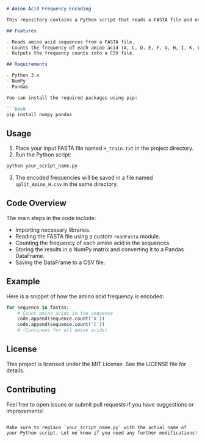 ```markdown
# Amino Acid Frequency Encoding

This repository contains a Python script that reads a FASTA file and encodes the frequency of each amino acid present in the sequences. The output is saved as a CSV file for further analysis.

## Features

- Reads amino acid sequences from a FASTA file.
- Counts the frequency of each amino acid (A, C, D, E, F, G, H, I, K, L, M, N, P, Q, R, S, T, V, W, Y).
- Outputs the frequency counts into a CSV file.

## Requirements

- Python 3.x
- NumPy
- Pandas

You can install the required packages using pip:

```bash
pip install numpy pandas
```

## Usage

1. Place your input FASTA file named `H_train.txt` in the project directory.
2. Run the Python script:

```bash
python your_script_name.py
```

3. The encoded frequencies will be saved in a file named `split_Amino_H.csv` in the same directory.

## Code Overview

The main steps in the code include:

- Importing necessary libraries.
- Reading the FASTA file using a custom `readFasta` module.
- Counting the frequency of each amino acid in the sequences.
- Storing the results in a NumPy matrix and converting it to a Pandas DataFrame.
- Saving the DataFrame to a CSV file.

## Example

Here is a snippet of how the amino acid frequency is encoded:

```python
for sequence in fastas:
    # Count amino acids in the sequence
    code.append(sequence.count('A'))
    code.append(sequence.count('C'))
    # (Continues for all amino acids)
```

## License

This project is licensed under the MIT License. See the LICENSE file for details.

## Contributing

Feel free to open issues or submit pull requests if you have suggestions or improvements!

```

Make sure to replace `your_script_name.py` with the actual name of your Python script. Let me know if you need any further modifications!
